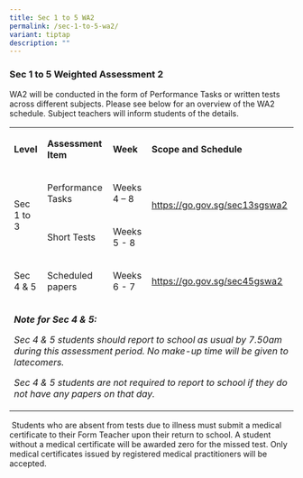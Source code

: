 ```yaml
---
title: Sec 1 to 5 WA2
permalink: /sec-1-to-5-wa2/
variant: tiptap
description: ""
---
```

<h3><strong>Sec 1 to 5 Weighted Assessment 2</strong></h3>
<p>WA2 will be conducted in the form of Performance Tasks or written tests
across different subjects. Please see below for an overview of the WA2
schedule. Subject teachers will inform students of the details.</p>
<table style="minWidth: 100px">
<colgroup>
<col>
<col>
<col>
<col>
</colgroup>
<tbody>
<tr>
<td rowspan="1" colspan="1">
<p><strong>Level</strong>
</p>
</td>
<td rowspan="1" colspan="1">
<p><strong>Assessment Item</strong>
</p>
</td>
<td rowspan="1" colspan="1">
<p><strong>Week</strong>
</p>
</td>
<td rowspan="1" colspan="1">
<p><strong>Scope and Schedule</strong>
</p>
</td>
</tr>
<tr>
<td rowspan="2" colspan="1">
<p>Sec 1 to 3</p>
</td>
<td rowspan="1" colspan="1">
<p>Performance Tasks</p>
</td>
<td rowspan="1" colspan="1">
<p>Weeks 4 – 8</p>
</td>
<td rowspan="2" colspan="1">
<p><a href="https://go.gov.sg/sec13sgswa2" rel="noopener noreferrer nofollow" target="_blank">https://go.gov.sg/sec13sgswa2</a>
</p>
<p>&nbsp;</p>
</td>
</tr>
<tr>
<td rowspan="1" colspan="1">
<p>Short Tests</p>
</td>
<td rowspan="1" colspan="1">
<p>Weeks 5 - 8</p>
</td>
</tr>
<tr>
<td rowspan="1" colspan="1">
<p>Sec 4 &amp; 5</p>
</td>
<td rowspan="1" colspan="1">
<p>Scheduled papers</p>
</td>
<td rowspan="1" colspan="1">
<p>Weeks 6 - 7</p>
</td>
<td rowspan="1" colspan="1">
<p><a href="https://go.gov.sg/sec45gswa2" rel="noopener noreferrer nofollow" target="_blank">https://go.gov.sg/sec45gswa2</a>
</p>
</td>
</tr>
<tr>
<td rowspan="1" colspan="4">
<p><strong><em>Note for Sec 4 &amp; 5:</em></strong>
</p>
<p><em>Sec 4 &amp; 5 students should report to school as usual by 7.50am during this assessment period. No make-up time will be given to latecomers.</em>
</p>
<p><em>Sec 4 &amp; 5 students are not required to report to school if they do not have any papers on that day.</em>
</p>
</td>
</tr>
</tbody>
</table>
<p>&nbsp;Students who are absent from tests due to illness must submit a
medical certificate to their Form Teacher upon their return to school.
A student without a medical certificate will be awarded zero for the missed
test. Only medical certificates issued by registered medical practitioners
will be accepted.</p>